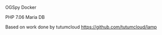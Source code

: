 OGSpy Docker

PHP 7.06 Maria DB

Based on work done by tutumcloud
https://github.com/tutumcloud/lamp
